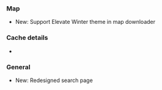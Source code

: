 ### Map
- New: Support Elevate Winter theme in map downloader

### Cache details
-

### General
- New: Redesigned search page
